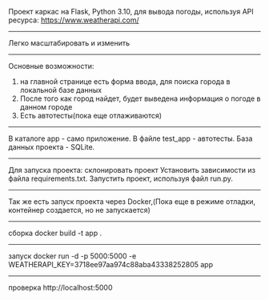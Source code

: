 Проект каркас на Flask, Python 3.10, для вывода погоды,
используя API ресурса: https://www.weatherapi.com/
*******

Легко  масштабировать и изменить
*******

Основные возможности:
1. на главной странице есть форма ввода, для поиска города в локальной базе данных
2. После того как город найдет, будет выведена информация о погоде в данном городе
3. Есть автотесты(пока еще отлаживаются)

*******

В каталоге app - само приложение.
В файле test_app - автотесты.
База данных проекта - SQLite.
*******

Для запуска проекта: 
склонировать проект
Установить зависимости из файла requirements.txt. 
Запустить проект, используя файл run.py.
*******
Так же есть запуск проекта через Docker,(Пока еще в режиме отладки, контейнер создается, но не запускается)
*******
сборка
docker build -t app . 
*******
запуск
docker run -d -p 5000:5000 -e WEATHERAPI_KEY=3718ee97aa974c88aba43338252805 app
*******
проверка
http://localhost:5000



